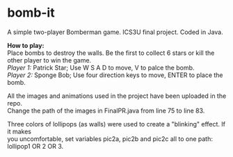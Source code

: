# bomb-it
A simple two-player Bomberman game. ICS3U final project. Coded in Java.

**How to play:**  
Place bombs to destroy the walls. Be the first to collect 6 stars or kill the other player to win the game.  
*Player 1:* Patrick Star; Use W S A D to move, V to palce the bomb.  
*Player 2:* Sponge Bob; Use four direction keys to move, ENTER to place the bomb.

All the images and animations used in the project have been uploaded in the repo.  
Change the path of the images in FinalPR.java from line 75 to line 83. 

Three colors of lollipops (as walls) were used to create a "blinking" effect. If it makes  
you uncomfortable, set variables pic2a, pic2b and pic2c all to one path: lollipop1 OR 2 OR 3.
